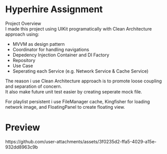 <h1>Hyperhire Assignment</h1>
Project Overview
<br>
I made this project using UIKit programatically with Clean Architecture approach using: 
<ul>
  <li>MVVM as design pattern</li>
  <li>Coordinator for handling navigations</li>
  <li>Depedency Injection Container and DI Factory</li>
  <li>Repository</li>
  <li>Use Case</li>
  <li>Seperating each Service (e.g. Network Service & Cache Service)</li>
</ul>

The reason i use Clean Architecture approach is to promote loose coupling and separation of concern. 
<br>
It also make future unit test easier by creating seperate mock file.

For playlist persistent i use FileManager cache, Kingfisher for loading network image, and FloatingPanel to create floating view.

<h1>Preview</h1>
https://github.com/user-attachments/assets/3f0235d2-ffa5-4029-a15e-932dd8963c9b

